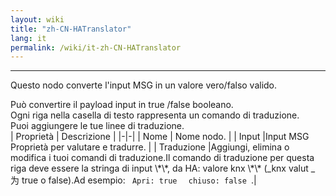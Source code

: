 ```yaml
---
layout: wiki
title: "zh-CN-HATranslator"
lang: it
permalink: /wiki/it-zh-CN-HATranslator
---
```

---
<p> Questo nodo converte l'input MSG in un valore vero/falso valido.<p>
Può convertire il payload input in true /false booleano.<Br />
Ogni riga nella casella di testo rappresenta un comando di traduzione.<br/>
Puoi aggiungere le tue linee di traduzione.<br/>
| Proprietà | Descrizione |
|-|-|
| Nome | Nome nodo. |
| Input |Input MSG Proprietà per valutare e tradurre. |
| Traduzione |Aggiungi, elimina o modifica i tuoi comandi di traduzione.Il comando di traduzione per questa riga deve essere la stringa di input \*\*, da HA: valore knx \*\* (_knx valut _ &#x4e3a; true o false).Ad esempio: <code> Apri: true </code> <code> chiuso: false </code>.|
<br/>
